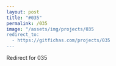 ```yaml
---
layout: post
title: "#035"
permalink: /035
image: "/assets/img/projects/035
redirect_to:
  - https://gitfichas.com/projects/035
---
```


Redirect for 035
